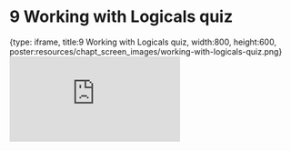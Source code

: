 # 9 Working with Logicals quiz
 
{type: iframe, title:9 Working with Logicals quiz, width:800, height:600, poster:resources/chapt_screen_images/working-with-logicals-quiz.png}
![](https://datatrail-jhu.github.io/05_R/no_toc/working-with-logicals-quiz.html)
 

 
